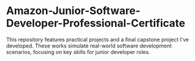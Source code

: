 # Amazon-Junior-Software-Developer-Professional-Certificate
This repository features practical projects and a final capstone project I've developed. These works simulate real-world software development scenarios, focusing on key skills for junior developer roles.
